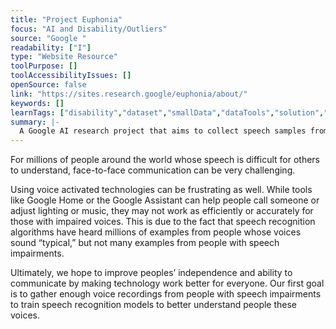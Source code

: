 ```yaml
---
title: "Project Euphonia"
focus: "AI and Disability/Outliers"
source: "Google "
readability: ["I"]
type: "Website Resource"
toolPurpose: []
toolAccessibilityIssues: []
openSource: false
link: "https://sites.research.google/euphonia/about/"
keywords: []
learnTags: ["disability","dataset","smallData","dataTools","solution","methods","inclusivePractice"]
summary: |-
  A Google AI research project that aims to collect speech samples from people with dysarthric speech to improve speech recognition models.
---
```

For millions of people around the world whose speech is difficult for others to understand, face-to-face communication can be very challenging.

Using voice activated technologies can be frustrating as well. While tools like Google Home or the Google Assistant can help people call someone or adjust lighting or music, they may not work as efficiently or accurately for those with impaired voices. This is due to the fact that speech recognition algorithms have heard millions of examples from people whose voices sound “typical,” but not many examples from people with speech impairments.

Ultimately, we hope to improve peoples’ independence and ability to communicate by making technology work better for everyone.  Our first goal is to gather enough voice recordings from people with speech impairments to train speech recognition models to better understand people these voices.
